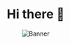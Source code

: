 <h1 align="center">Hi there 👋</h1>

<div align="center">
<img src="https://source.unsplash.com/featured/640x480/?developer" alt="Banner"/>
</div>

<!--
**giganoide/giganoide** is a ✨ _special_ ✨ repository because its `README.md` (this file) appears on your GitHub profile.

Here are some ideas to get you started:

- 🔭 I’m currently working on ...
- 🌱 I’m currently learning ...
- 👯 I’m looking to collaborate on ...
- 🤔 I’m looking for help with ...
- 💬 Ask me about ...
- 📫 How to reach me: ...
- 😄 Pronouns: ...
- ⚡ Fun fact: ...
-->

